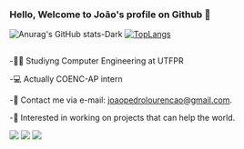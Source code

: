 ### Hello, Welcome to João's profile on Github 👋

![Anurag's GitHub stats-Dark](https://github-readme-stats.vercel.app/api?username=Joao-Pedro-ML&show_icons=true&theme=radical)
[![TopLangs ](https://github-readme-stats.vercel.app/api/top-langs/?username=Joao-Pedro-ML&layout=compact&theme=radical&hide_progress=true)](https://github.com/Joao-Pedro-ML/github-readme-stats)
##

-👨‍🎓 Studiyng Computer Engineering at UTFPR

-💻 Actually COENC-AP intern 

-💬 Contact me via e-mail: joaopedrolourencao@gmail.com.

-🔭 Interested in working on projects that can help the world.
<!--
**Joao-Pedro-ML/Joao-Pedro-ML** is a ✨ _special_ ✨ repository because its `README.md` (this file) appears on your GitHub profile.

Here are some ideas to get you started:

- 🔭 I’m currently working on ...
- 🌱 I’m currently learning ...
- 👯 I’m looking to collaborate on ...
- 🤔 I’m looking for help with ...
- 💬 Ask me about ...
- 📫 How to reach me: ...
- 😄 Pronouns: ...
- ⚡ Fun fact: ...
-->
<div>
  <a href="https://www.instagram.com/_jplourencao_/" target="_blank"><img src="https://img.shields.io/badge/Instagram-E4405F?style=for-the-badge&logo=instagram&logoColor=white" target="_blank"></a>
  <a href = "mailto:joaopedrolourencao@gmail.com"><img src="https://img.shields.io/badge/Gmail-D14836?style=for-the-badge&logo=gmail&logoColor=white" target="_blank"></a>
  <a href="https://www.linkedin.com/in/joao-pedro-moreto-louren%C3%A7%C3%A3o/" target="_blank"><img src="https://img.shields.io/badge/-LinkedIn-%230077B5?style=for-the-badge&logo=linkedin&logoColor=white" target="_blank"></a>
</div>
